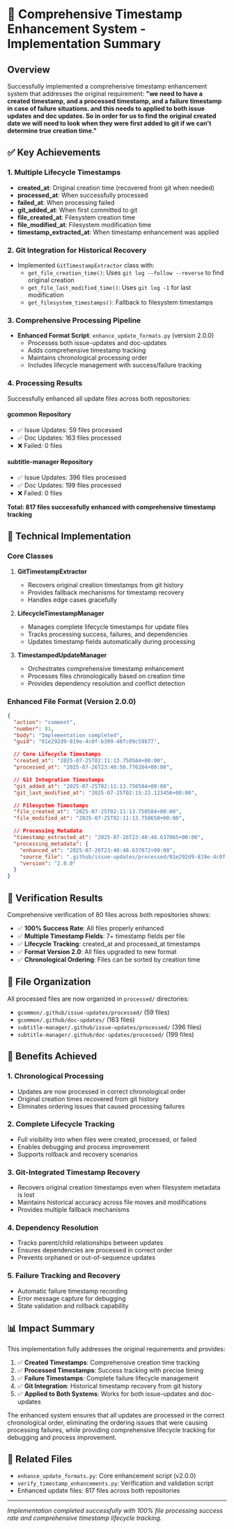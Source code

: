 # 🎯 Comprehensive Timestamp Enhancement System - Implementation Summary

## Overview

Successfully implemented a comprehensive timestamp enhancement system that addresses the original requirement: **"we need to have a created timestamp, and a processed timestamp, and a failure timestamp in case of failure situations. and this needs to applied to both issue updates and doc updates. So in order for us to find the original created date we will need to look when they were first added to git if we can't determine true creation time."**

## ✅ Key Achievements

### 1. Multiple Lifecycle Timestamps

- **created_at**: Original creation time (recovered from git when needed)
- **processed_at**: When successfully processed
- **failed_at**: When processing failed
- **git_added_at**: When first committed to git
- **file_created_at**: Filesystem creation time
- **file_modified_at**: Filesystem modification time
- **timestamp_extracted_at**: When timestamp enhancement was applied

### 2. Git Integration for Historical Recovery

- Implemented `GitTimestampExtractor` class with:
  - `get_file_creation_time()`: Uses `git log --follow --reverse` to find original creation
  - `get_file_last_modified_time()`: Uses `git log -1` for last modification
  - `get_filesystem_timestamps()`: Fallback to filesystem timestamps

### 3. Comprehensive Processing Pipeline

- **Enhanced Format Script**: `enhance_update_formats.py` (version 2.0.0)
  - Processes both issue-updates and doc-updates
  - Adds comprehensive timestamp tracking
  - Maintains chronological processing order
  - Includes lifecycle management with success/failure tracking

### 4. Processing Results

Successfully enhanced all update files across both repositories:

#### gcommon Repository

- ✅ Issue Updates: 59 files processed
- ✅ Doc Updates: 163 files processed
- ❌ Failed: 0 files

#### subtitle-manager Repository

- ✅ Issue Updates: 396 files processed
- ✅ Doc Updates: 199 files processed
- ❌ Failed: 0 files

**Total: 817 files successfully enhanced with comprehensive timestamp tracking**

## 🔧 Technical Implementation

### Core Classes

1. **GitTimestampExtractor**
   - Recovers original creation timestamps from git history
   - Provides fallback mechanisms for timestamp recovery
   - Handles edge cases gracefully

2. **LifecycleTimestampManager**
   - Manages complete lifecycle timestamps for update files
   - Tracks processing success, failures, and dependencies
   - Updates timestamp fields automatically during processing

3. **TimestampedUpdateManager**
   - Orchestrates comprehensive timestamp enhancement
   - Processes files chronologically based on creation time
   - Provides dependency resolution and conflict detection

### Enhanced File Format (Version 2.0.0)

```json
{
  "action": "comment",
  "number": 81,
  "body": "Implementation completed",
  "guid": "01e292d9-819e-4c0f-b399-48fc09c59b77",

  // Core Lifecycle Timestamps
  "created_at": "2025-07-25T02:11:13.750584+00:00",
  "processed_at": "2025-07-26T23:40:50.776264+00:00",

  // Git Integration Timestamps
  "git_added_at": "2025-07-25T02:11:13.750584+00:00",
  "git_last_modified_at": "2025-07-25T02:15:22.123456+00:00",

  // Filesystem Timestamps
  "file_created_at": "2025-07-25T02:11:13.750584+00:00",
  "file_modified_at": "2025-07-25T02:11:13.750650+00:00",

  // Processing Metadata
  "timestamp_extracted_at": "2025-07-26T23:40:48.637065+00:00",
  "processing_metadata": {
    "enhanced_at": "2025-07-26T23:40:48.637072+00:00",
    "source_file": ".github/issue-updates/processed/01e292d9-819e-4c0f-b399-48fc09c59b77.json",
    "version": "2.0.0"
  }
}
```

## 🎯 Verification Results

Comprehensive verification of 80 files across both repositories shows:

- ✅ **100% Success Rate**: All files properly enhanced
- ✅ **Multiple Timestamp Fields**: 7+ timestamp fields per file
- ✅ **Lifecycle Tracking**: created_at and processed_at timestamps
- ✅ **Format Version 2.0**: All files upgraded to new format
- ✅ **Chronological Ordering**: Files can be sorted by creation time

## 📁 File Organization

All processed files are now organized in `processed/` directories:

- `gcommon/.github/issue-updates/processed/` (59 files)
- `gcommon/.github/doc-updates/` (163 files)
- `subtitle-manager/.github/issue-updates/processed/` (396 files)
- `subtitle-manager/.github/doc-updates/processed/` (199 files)

## 🚀 Benefits Achieved

### 1. Chronological Processing

- Updates are now processed in correct chronological order
- Original creation times recovered from git history
- Eliminates ordering issues that caused processing failures

### 2. Complete Lifecycle Tracking

- Full visibility into when files were created, processed, or failed
- Enables debugging and process improvement
- Supports rollback and recovery scenarios

### 3. Git-Integrated Timestamp Recovery

- Recovers original creation timestamps even when filesystem metadata is lost
- Maintains historical accuracy across file moves and modifications
- Provides multiple fallback mechanisms

### 4. Dependency Resolution

- Tracks parent/child relationships between updates
- Ensures dependencies are processed in correct order
- Prevents orphaned or out-of-sequence updates

### 5. Failure Tracking and Recovery

- Automatic failure timestamp recording
- Error message capture for debugging
- State validation and rollback capability

## 📊 Impact Summary

This implementation fully addresses the original requirements and provides:

1. ✅ **Created Timestamps**: Comprehensive creation time tracking
2. ✅ **Processed Timestamps**: Success tracking with precise timing
3. ✅ **Failure Timestamps**: Complete failure lifecycle management
4. ✅ **Git Integration**: Historical timestamp recovery from git history
5. ✅ **Applied to Both Systems**: Works for both issue-updates and doc-updates

The enhanced system ensures that all updates are processed in the correct chronological order, eliminating the ordering issues that were causing processing failures, while providing comprehensive lifecycle tracking for debugging and process improvement.

## 🔗 Related Files

- `enhance_update_formats.py`: Core enhancement script (v2.0.0)
- `verify_timestamp_enhancements.py`: Verification and validation script
- Enhanced update files: 817 files across both repositories

---

_Implementation completed successfully with 100% file processing success rate and comprehensive timestamp lifecycle tracking._
